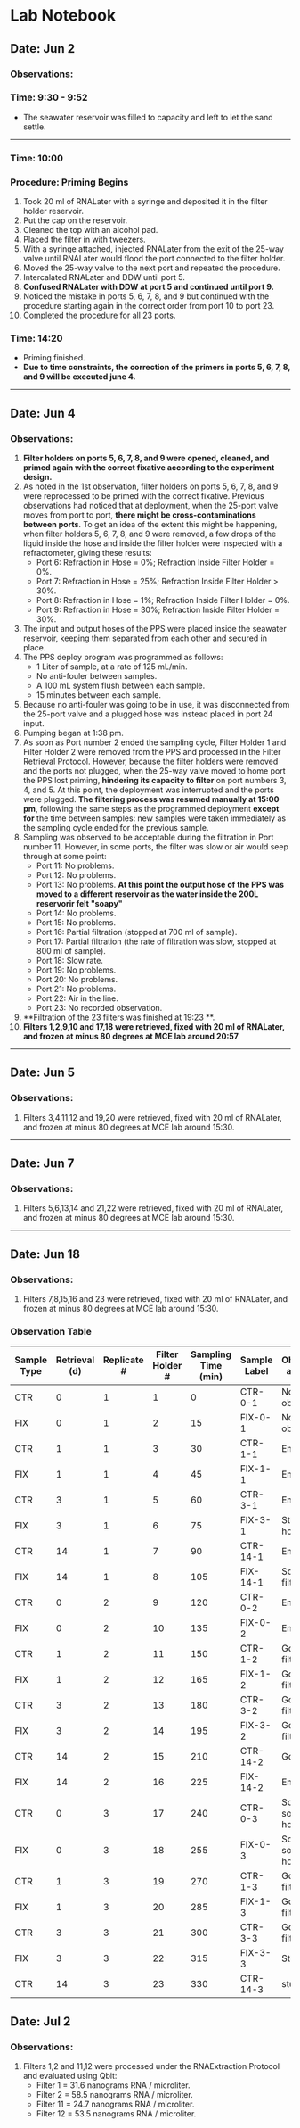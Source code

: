 # Lab Notebook

## Date: Jun 2

### Observations:

### Time: 9:30 - 9:52
- The seawater reservoir was filled to capacity and left to let the sand settle.

---

### Time: 10:00

### Procedure: Priming Begins
1. Took 20 ml of RNALater with a syringe and deposited it in the filter holder reservoir.
2. Put the cap on the reservoir.
3. Cleaned the top with an alcohol pad.
4. Placed the filter in with tweezers.
5. With a syringe attached, injected RNALater from the exit of the 25-way valve until RNALater would flood the port connected to the filter holder.
6. Moved the 25-way valve to the next port and repeated the procedure.
7. Intercalated RNALater and DDW until port 5.
8. **Confused RNALater with DDW at port 5 and continued until port 9.**
9. Noticed the mistake in ports 5, 6, 7, 8, and 9 but continued with the procedure starting again in the correct order from port 10 to port 23.
10. Completed the procedure for all 23 ports.

### Time: 14:20
- Priming finished.
- **Due to time constraints, the correction of the primers in ports 5, 6, 7, 8, and 9 will be executed june 4.**

---

## Date: Jun 4

### Observations:
1. **Filter holders on ports 5, 6, 7, 8, and 9 were opened, cleaned, and primed again with the correct fixative according to the experiment design.**
2. As noted in the 1st observation, filter holders on ports 5, 6, 7, 8, and 9 were reprocessed to be primed with the correct fixative. Previous observations had noticed that at deployment, when the 25-port valve moves from port to port, **there might be cross-contaminations between ports**. To get an idea of the extent this might be happening, when filter holders 5, 6, 7, 8, and 9 were removed, a few drops of the liquid inside the hose and inside the filter holder were inspected with a refractometer, giving these results:
   - Port 6: Refraction in Hose = 0%; Refraction Inside Filter Holder = 0%.
   - Port 7: Refraction in Hose = 25%; Refraction Inside Filter Holder > 30%.
   - Port 8: Refraction in Hose = 1%; Refraction Inside Filter Holder = 0%.
   - Port 9: Refraction in Hose = 30%; Refraction Inside Filter Holder = 30%.
3. The input and output hoses of the PPS were placed inside the seawater reservoir, keeping them separated from each other and secured in place.
4. The PPS deploy program was programmed as follows:
   - 1 Liter of sample, at a rate of 125 mL/min.
   - No anti-fouler between samples.
   - A 100 mL system flush between each sample.
   - 15 minutes between each sample.
5. Because no anti-fouler was going to be in use, it was disconnected from the 25-port valve and a plugged hose was instead placed in port 24 input.
6. Pumping began at 1:38 pm.
7. As soon as Port number 2 ended the sampling cycle, Filter Holder 1 and Filter Holder 2 were removed from the PPS and processed in the Filter Retrieval Protocol. However, because the filter holders were removed and the ports not plugged, when the 25-way valve moved to home port the PPS lost priming, **hindering its capacity to filter** on port numbers 3, 4, and 5. At this point, the deployment was interrupted and the ports were plugged. **The filtering process was resumed manually at 15:00 pm**, following the same steps as the programmed deployment **except for** the time between samples: new samples were taken immediately as the sampling cycle ended for the previous sample.
8. Sampling was observed to be acceptable during the filtration in Port number 11. However, in some ports, the filter was slow or air would seep through at some point:
   - Port 11: No problems.
   - Port 12: No problems.
   - Port 13: No problems.
**At this point the output hose of the PPS was moved to a different reservoir as the water inside the 200L reservorir felt "soapy"** 
   - Port 14: No problems.
   - Port 15: No problems.
   - Port 16: Partial filtration (stopped at 700 ml of sample).
   - Port 17: Partial filtration (the rate of filtration was slow, stopped at 800 ml of sample).
   - Port 18: Slow rate.
   - Port 19: No problems.
   - Port 20: No problems.
   - Port 21: No problems.
   - Port 22: Air in the line.
   - Port 23: No recorded observation.
9. **Filtration of the 23 filters was finished at 19:23 **.
10. **Filters 1,2,9,10 and 17,18 were retrieved, fixed with 20 ml of RNALater, and frozen at minus 80 degrees at MCE lab around 20:57**


---

## Date: Jun 5

### Observations:

1. Filters 3,4,11,12 and 19,20 were retrieved, fixed with 20 ml of RNALater, and frozen at minus 80 degrees at MCE lab around 15:30. 

---

## Date: Jun 7

### Observations:

1. Filters 5,6,13,14 and 21,22 were retrieved, fixed with 20 ml of RNALater, and frozen at minus 80 degrees at MCE lab around 15:30.

---

## Date: Jun 18

### Observations:

1. Filters 7,8,15,16 and 23 were retrieved, fixed with 20 ml of RNALater, and frozen at minus 80 degrees at MCE lab around 15:30.

### Observation Table

| Sample Type | Retrieval (d)  | Replicate # | Filter Holder # | Sampling Time (min) | Sample Label | Observations at Retrieval      | Observations  at Sampling      |
|-------------|----------------|-------------|-----------------|---------------------|--------------|--------------------------------|--------------------------------|
| CTR         | 0              | 1           | 1               | 0                   | CTR-0-1      | No observation                 | Working normaly                |
| FIX         | 0              | 1           | 2               | 15                  | FIX-0-1      | No observation                 | Working normaly                |
| CTR         | 1              | 1           | 3               | 30                  | CTR-1-1      | Empty filter                   | No filtering                   |
| FIX         | 1              | 1           | 4               | 45                  | FIX-1-1      | Empty filter                   | No filtering                   |
| CTR         | 3              | 1           | 5               | 60                  | CTR-3-1      | Empty filter                   | No filtering                   |
| FIX         | 3              | 1           | 6               | 75                  | FIX-3-1      | Stuck to filter holder         | No filtering                   | 
| CTR         | 14             | 1           | 7               | 90                  | CTR-14-1     | Empty filter                   | No filtering                   |
| FIX         | 14             | 1           | 8               | 105                 | FIX-14-1     | Some filtration                | No filtering                   |             
| CTR         | 0              | 2           | 9               | 120                 | CTR-0-2      | Empty filter                   | No filtering                   |
| FIX         | 0              | 2           | 10              | 135                 | FIX-0-2      | Empty filter                   | No filtering                   |
| CTR         | 1              | 2           | 11              | 150                 | CTR-1-2      | Good filtration                | Working normaly                |
| FIX         | 1              | 2           | 12              | 165                 | FIX-1-2      | Good filtration                | Working normaly                | 
| CTR         | 3              | 2           | 13              | 180                 | CTR-3-2      | Good filtration                | Working normaly                |
| FIX         | 3              | 2           | 14              | 195                 | FIX-3-2      | Good filtration                | Working normaly                |
| CTR         | 14             | 2           | 15              | 210                 | CTR-14-2     | Good filtraion                 | Working normaly                |
| FIX         | 14             | 2           | 16              | 225                 | FIX-14-2     | Empty filter                   | Little Filtering.              |
| CTR         | 0              | 3           | 17              | 240                 | CTR-0-3      | Some in filter some in holder  | Some/Slow filtering            |
| FIX         | 0              | 3           | 18              | 255                 | FIX-0-3      | Some in filter some in holder  | Some/Slow filtering            |
| CTR         | 1              | 3           | 19              | 270                 | CTR-1-3      | Good filtration                | Working normaly                |
| FIX         | 1              | 3           | 20              | 285                 | FIX-1-3      | Good filtration                | Working normaly                |
| CTR         | 3              | 3           | 21              | 300                 | CTR-3-3      | Good filtration                | Working normaly                |
| FIX         | 3              | 3           | 22              | 315                 | FIX-3-3      | Stuck to filter                | Working normaly                |
| CTR         | 14             | 3           | 23              | 330                 | CTR-14-3     | stuck to filter                | Working normaly    
   
## Date: Jul 2

### Observations:

1. Filters 1,2 and 11,12 were processed under the RNAExtraction Protocol and evaluated using Qbit:
	- Filter 1 = 31.6 nanograms RNA / microliter.
	- Filter 2 = 58.5 nanograms RNA / microliter.
	- Filter 11 = 24.7 nanograms RNA / microliter.
	- Filter 12 = 53.5 nanograms RNA / microliter.